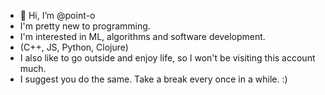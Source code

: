 - 👋 Hi, I’m @point-o
- I'm pretty new to programming.
- I'm interested in ML, algorithms and software development.
- (C++, JS, Python, Clojure)
- I also like to go outside and enjoy life, so I won't be visiting this account much.
- I suggest you do the same. Take a break every once in a while. :)
